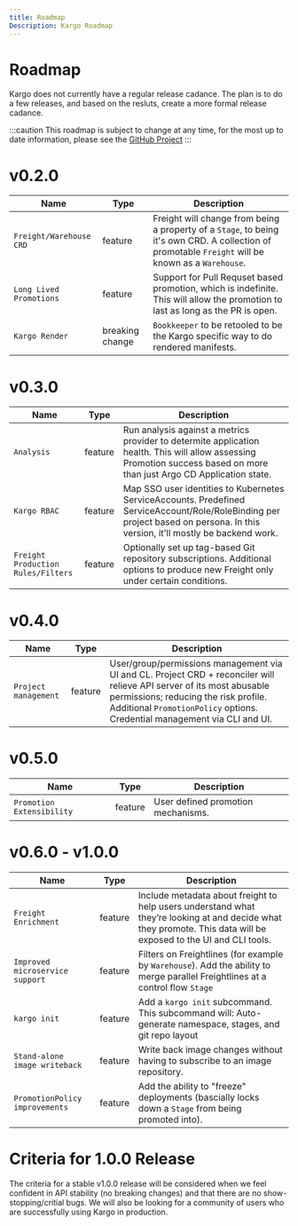 ```yaml
---
title: Roadmap
Description: Kargo Roadmap
---
```


# Roadmap

Kargo does not currently have a regular release cadance. The plan is to do a few releases, and based on the resluts, create a more formal release cadance.

:::caution
This roadmap is subject to change at any time, for the most up to date information, please see the [GitHub Project](<link goes here>)
:::

# v0.2.0

| Name | Type | Description |
| ---- | ---- | ----------- |
| `Freight/Warehouse CRD` | feature | Freight will change from being a property of a `Stage`, to being it's own CRD. A collection of promotable `Freight` will be known as a `Warehouse`. |
| `Long Lived Promotions` | feature | Support for Pull Requset based promotion, which is indefinite. This will allow the promotion to last as long as the PR is open. |
| `Kargo Render` | breaking change | `Bookkeeper` to be retooled to be the Kargo specific way to do rendered manifests. |


# v0.3.0

| Name | Type | Description |
| ---- | ---- | ----------- |
| `Analysis` | feature | Run analysis against a metrics provider to determite application health. This will allow assessing Promotion success based on more than just Argo CD Application state. |
| `Kargo RBAC` | feature | Map SSO user identities to Kubernetes ServiceAccounts. Predefined ServiceAccount/Role/RoleBinding per project based on persona. In this version, it'll mostly be backend work. |
| `Freight Production Rules/Filters` | feature | Optionally set up tag-based Git repository subscriptions. Additional options to produce new Freight only under certain conditions. |

# v0.4.0

| Name | Type | Description |
| ---- | ---- | ----------- |
| `Project management` | feature | User/group/permissions management via UI and CL. Project CRD + reconciler will relieve API server of its most abusable permissions; reducing the risk profile. Additional `PromotionPolicy` options. Credential management via CLI and UI. |

# v0.5.0

| Name | Type | Description |
| ---- | ---- | ----------- |
| `Promotion Extensibility` | feature | User defined promotion mechanisms. |

# v0.6.0 - v1.0.0

| Name | Type | Description |
| ---- | ---- | ----------- |
| `Freight Enrichment` | feature | Include metadata about freight to help users understand what they’re looking at and decide what they promote. This data will be exposed to the UI and CLI tools. |
| `Improved microservice support` | feature | Filters on Freightlines (for example by `Warehouse`). Add the ability to merge parallel Freightlines at a control flow `Stage` |
| `kargo init` | feature | Add a `kargo init` subcommand. This subcommand will: Auto-generate namespace, stages, and git repo layout |
| `Stand-alone image writeback` | feature | Write back image changes without having to subscribe to an image repository. |
| `PromotionPolicy improvements` | feature | Add the ability to "freeze" deployments (bascially locks down a `Stage` from being promoted into). |

# Criteria for 1.0.0 Release

The criteria for a stable v1.0.0 release will be considered when we feel confident in API stability (no breaking changes) and that there are no show-stopping/critial bugs. We will also be looking for a community of users who are successfully using Kargo in production.